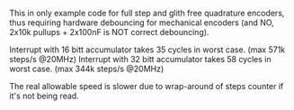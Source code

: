 This in only example code for full step and glith free quadrature encoders, thus requiring hardware debouncing for mechanical encoders (and NO, 2x10k pullups + 2x100nF is NOT correct debouncing).

Interrupt with 16 bitt accumulator takes 35 cycles in worst case. (max 571k steps/s @20MHz)
Interrupt with 32 bitt accumulator takes 58 cycles in worst case. (max 344k steps/s @20MHz)

The real allowable speed is slower due to wrap-around of steps counter if it's not being read.

